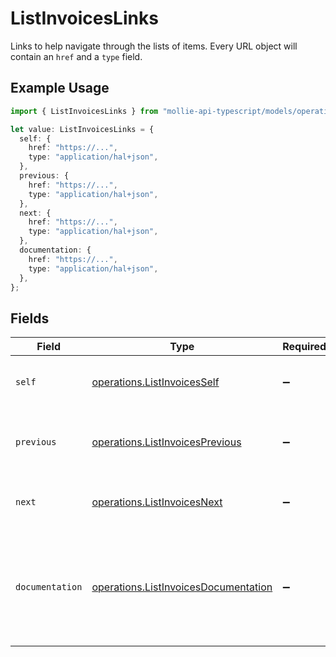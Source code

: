 # ListInvoicesLinks

Links to help navigate through the lists of items. Every URL object will contain an `href` and a `type` field.

## Example Usage

```typescript
import { ListInvoicesLinks } from "mollie-api-typescript/models/operations";

let value: ListInvoicesLinks = {
  self: {
    href: "https://...",
    type: "application/hal+json",
  },
  previous: {
    href: "https://...",
    type: "application/hal+json",
  },
  next: {
    href: "https://...",
    type: "application/hal+json",
  },
  documentation: {
    href: "https://...",
    type: "application/hal+json",
  },
};
```

## Fields

| Field                                                                                        | Type                                                                                         | Required                                                                                     | Description                                                                                  |
| -------------------------------------------------------------------------------------------- | -------------------------------------------------------------------------------------------- | -------------------------------------------------------------------------------------------- | -------------------------------------------------------------------------------------------- |
| `self`                                                                                       | [operations.ListInvoicesSelf](../../models/operations/listinvoicesself.md)                   | :heavy_minus_sign:                                                                           | The URL to the current set of items.                                                         |
| `previous`                                                                                   | [operations.ListInvoicesPrevious](../../models/operations/listinvoicesprevious.md)           | :heavy_minus_sign:                                                                           | The previous set of items, if available.                                                     |
| `next`                                                                                       | [operations.ListInvoicesNext](../../models/operations/listinvoicesnext.md)                   | :heavy_minus_sign:                                                                           | The next set of items, if available.                                                         |
| `documentation`                                                                              | [operations.ListInvoicesDocumentation](../../models/operations/listinvoicesdocumentation.md) | :heavy_minus_sign:                                                                           | In v2 endpoints, URLs are commonly represented as objects with an `href` and `type` field.   |